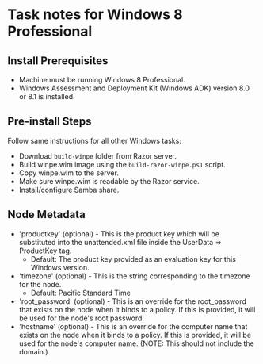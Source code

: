 # Task notes for Windows 8 Professional

## Install Prerequisites

- Machine must be running Windows 8 Professional.
- Windows Assessment and Deployment Kit (Windows ADK) version 8.0 or 8.1 is
  installed.

## Pre-install Steps

Follow same instructions for all other Windows tasks:

- Download `build-winpe` folder from Razor server.
- Build winpe.wim image using the `build-razor-winpe.ps1` script.
- Copy winpe.wim to the server.
- Make sure winpe.wim is readable by the Razor service.
- Install/configure Samba share.

## Node Metadata

- 'productkey' (optional) - This is the product key which will be substituted
  into the unattended.xml file inside the UserData => ProductKey tag.
  - Default: The product key provided as an evaluation key for this Windows
    version.
- 'timezone' (optional) - This is the string corresponding to the timezone for
  the node.
  - Default: Pacific Standard Time
- 'root_password' (optional) - This is an override for the root_password that
  exists on the node when it binds to a policy. If this is provided, it will be
  used for the node's root password.
- 'hostname' (optional) - This is an override for the computer name that
  exists on the node when it binds to a policy. If this is provided, it will be
  used for the node's computer name. (NOTE: This should not include the domain.)
